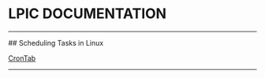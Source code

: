 # LPIC DOCUMENTATION
<hr>
## Scheduling Tasks in Linux

<a href="Schedule-Crontab.md">CronTab</a>
<hr>

